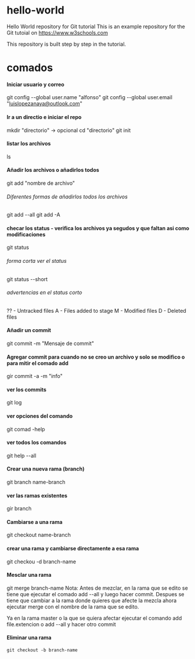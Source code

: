 # hello-world
Hello World repository for Git tutorial
This is an example repository for the Git tutoial on https://www.w3schools.com

This repository is built step by step in the tutorial.

# comados
#### Iniciar usuario y correo
git config --global user.name "alfonso"
git config --global user.email "luislopezanaya@outlook.com"

#### Ir a un directio e iniciar el repo
mkdir "directorio" -> opcional
cd "directorio"
git init

#### listar los archivos
ls

#### Añadir los archivos o añadirlos todos
git add "nombre de archivo"

###### Diferentes formas de añadirlos todos los archivos
git add --all
git add -A

#### checar los status - verifica los archivos ya segudos y que faltan asi como modificaciones
git status

###### forma corta ver el status
git status --short

###### advertencias en el status corto
?? - Untracked files
A - Files added to stage
M - Modified files
D - Deleted files

#### Añadir un commit
git commit -m "Mensaje de commit"

#### Agregar commit para cuando no se creo un archivo y solo se modifico o para mitir el comado add
gir commit -a -m "info"

#### ver los commits
git log

#### ver opciones del comando
git comad -help

#### ver todos los comandos
git help --all

#### Crear una nueva rama (branch)
git branch name-branch

#### ver las ramas existentes
gir branch

#### Cambiarse a una rama
git checkout name-branch

#### crear una rama y cambiarse directamente a esa rama
git checkou -d branch-name

#### Mesclar una rama
git merge branch-name
Nota: Antes de mezclar, en la rama que se edito se tiene que ejecutar el comado add --all y luego hacer commit. Despues se tiene que cambiar a la rama donde quieres que afecte la mezcla ahora ejecutar merge con el nombre de la rama que se edito.

Ya en la rama master o la que se quiera afectar ejecutar el comando add file.extencion o add --all y hacer otro commit

#### Eliminar una rama 
`git checkout -b branch-name`




